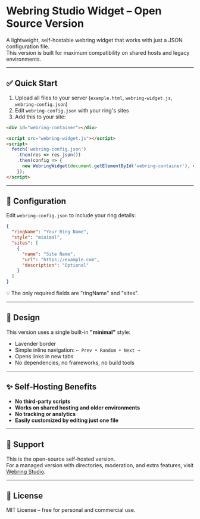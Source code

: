 # Webring Studio Widget – Open Source Version

A lightweight, self-hostable webring widget that works with just a JSON configuration file.  
This version is built for maximum compatibility on shared hosts and legacy environments.

---

## ✅ Quick Start

1. Upload all files to your server (`example.html`, `webring-widget.js`, `webring-config.json`)
2. Edit `webring-config.json` with your ring's sites
3. Add this to your site:

```html
<div id="webring-container"></div>

<script src="webring-widget.js"></script>
<script>
  fetch('webring-config.json')
    .then(res => res.json())
    .then(config => {
      new WebringWidget(document.getElementById('webring-container'), config);
    });
</script>
```

---

## 🔧 Configuration

Edit `webring-config.json` to include your ring details:

```json
{
  "ringName": "Your Ring Name",
  "style": "minimal",
  "sites": [
    {
      "name": "Site Name",
      "url": "https://example.com",
      "description": "Optional"
    }
  ]
}
```

💡 The only required fields are "ringName" and "sites".

---

## 💜 Design

This version uses a single built-in **"minimal"** style:
- Lavender border
- Simple inline navigation: `← Prev • Random • Next →`
- Opens links in new tabs
- No dependencies, no frameworks, no build tools

---

## ✨ Self-Hosting Benefits

- **No third-party scripts**
- **Works on shared hosting and older environments**
- **No tracking or analytics**
- **Easily customized by editing just one file**

---

## 🧰 Support

This is the open-source self-hosted version.  
For a managed version with directories, moderation, and extra features, visit [Webring Studio](https://webringstudio.com).

---

## 📄 License

MIT License – free for personal and commercial use.
